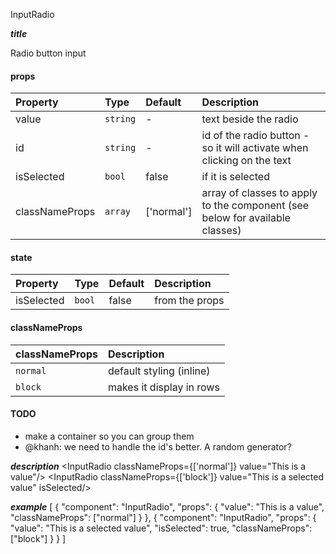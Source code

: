 InputRadio

*****title*****

Radio button input


#### props
|Property				|	Type			|	Default		|	Description
:-----------------------|:--------------|:--------------|:--------------------------------
value						|	`string`	|	-	|	text beside the radio 
id							|	`string`	|	-	|	id of the radio button - so it will activate when clicking on the text
isSelected			|	`bool`		|	false	|	if it is selected
classNameProps	|	`array`		| ['normal']	|	array of classes to apply to the component (see below for available classes)

#### state
|Property				|	Type			|	Default		|	Description
:-----------------------|:--------------|:--------------|:--------------------------------
isSelected			|	`bool`		|	false	|	from the props

#### classNameProps
|classNameProps		|	Description
:-----------------------|:--------------------------------
`normal`		| default styling (inline)
`block`			| makes it display in rows

#### TODO
- make a container so you can group them
- @khanh: we need to handle the id's better. A random generator?

*****description*****
<InputRadio classNameProps={['normal']} value="This is a value"/>
<InputRadio classNameProps={['block']} value="This is a selected value" isSelected/>

*****example*****
[
{
	"component": "InputRadio",
	"props": {
		"value": "This is a value",
		"classNameProps": ["normal"]
	}
},
{
	"component": "InputRadio",
	"props": {
		"value": "This is a selected value",
		"isSelected": true,
		"classNameProps": ["block"]
	}
}
]